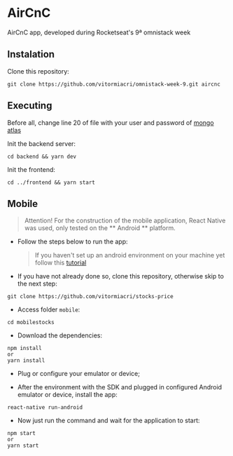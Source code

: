 # AirCnC

AirCnC app, developed during Rocketseat's 9ª omnistack week

## Instalation

Clone this repository:

```
git clone https://github.com/vitormiacri/omnistack-week-9.git aircnc
```

## Executing

Before all, change line 20 of file with your user and password of [mongo atlas](https://www.mongodb.com/cloud/atlas/efficiency)

Init the backend server:

```
cd backend && yarn dev
```

Init the frontend:

```
cd ../frontend && yarn start
```

## Mobile

> Attention! For the construction of the mobile application, React Native was used, only tested on the ** Android ** platform.

- Follow the steps below to run the app:

  > If you haven't set up an android environment on your machine yet follow this [tutorial](https://facebook.github.io/react-native/docs/getting-started)

- If you have not already done so, clone this repository, otherwise skip to the next step:

```
git clone https://github.com/vitormiacri/stocks-price
```

- Access folder `mobile`:

```
cd mobilestocks
```

- Download the dependencies:

```
npm install
or
yarn install
```

- Plug or configure your emulator or device;

- After the environment with the SDK and plugged in configured Android emulator or device, install the app:

```
react-native run-android
```

- Now just run the command and wait for the application to start:

```
npm start
or
yarn start
```
